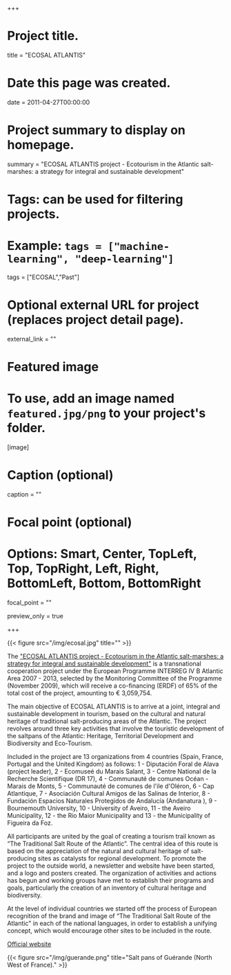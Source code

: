 +++
# Project title.
title = "ECOSAL ATLANTIS"

# Date this page was created.
date = 2011-04-27T00:00:00

# Project summary to display on homepage.
summary = "ECOSAL ATLANTIS project - Ecotourism in the Atlantic salt-marshes: a strategy for integral and sustainable development"

# Tags: can be used for filtering projects.
# Example: `tags = ["machine-learning", "deep-learning"]`
tags = ["ECOSAL","Past"]

# Optional external URL for project (replaces project detail page).
external_link = ""

# Featured image
# To use, add an image named `featured.jpg/png` to your project's folder. 
[image]
  # Caption (optional)
  caption = ""

  # Focal point (optional)
  # Options: Smart, Center, TopLeft, Top, TopRight, Left, Right, BottomLeft, Bottom, BottomRight
  focal_point = ""
  
  preview_only = true
    
+++

{{< figure src="/img/ecosal.jpg" title="" >}}

The ["ECOSAL ATLANTIS project - Ecotourism in the Atlantic salt-marshes: a strategy for integral and sustainable development"](http://ecosal-atlantis.ua.pt/) is a transnational cooperation project under the European Programme INTERREG IV B Atlantic Area 2007 - 2013, selected by the Monitoring Committee of the Programme (November 2009), which will receive a co-financing (ERDF) of 65% of the total cost of the project, amounting to € 3,059,754.  

The main objective of ECOSAL ATLANTIS is to arrive at a joint, integral and sustainable development in tourism, based on the cultural and natural heritage of traditional salt-producing areas of the Atlantic. The project revolves around three key activities that involve the touristic development of the saltpans of the Atlantic: Heritage, Territorial Development and Biodiversity and Eco-Tourism.  

Included in the project are 13 organizations from 4 countries (Spain, France, Portugal and the United Kingdom) as follows: 1 - Diputación Foral de Alava (project leader), 2 - Ecomuseé du Marais Salant, 3 - Centre National de la Recherche Scientifique (DR 17), 4 - Communauté de comunes Océan - Marais de Monts, 5 - Communauté de comunes de l'ile d'Oléron, 6 - Cap Atlantique, 7 - Asociación Cultural Amigos de las Salinas de Interior, 8 - Fundación Espacios Naturales Protegidos de Andalucía (Andanatura ), 9 - Bournemouth University, 10 - University of Aveiro, 11 - the Aveiro Municipality, 12 - the Rio Maior Municipality and 13 - the Municipality of Figueira da Foz.  

All participants are united by the goal of creating a tourism trail known as “The Traditional Salt Route of the Atlantic”. The central idea of this route is based on the appreciation of the natural and cultural heritage of salt-producing sites as catalysts for regional development.
To promote the project to the outside world, a newsletter and website have been started, and a logo and posters created. The organization of activities and actions has begun and working groups have met to establish their programs and goals, particularly the creation of an inventory of cultural heritage and biodiversity.   

At the level of individual countries we started off the process of European recognition of the brand and image of “The Traditional Salt Route of the Atlantic" in each of the national languages, in order to establish a unifying concept, which would encourage other sites to be included in the route.  

[Official website](http://ecosal-atlantis.ua.pt/sites/default/files/DossierImprensa2010_EN.doc)  

{{< figure src="/img/guerande.png" title="Salt pans of Guérande (North West of France)." >}}

